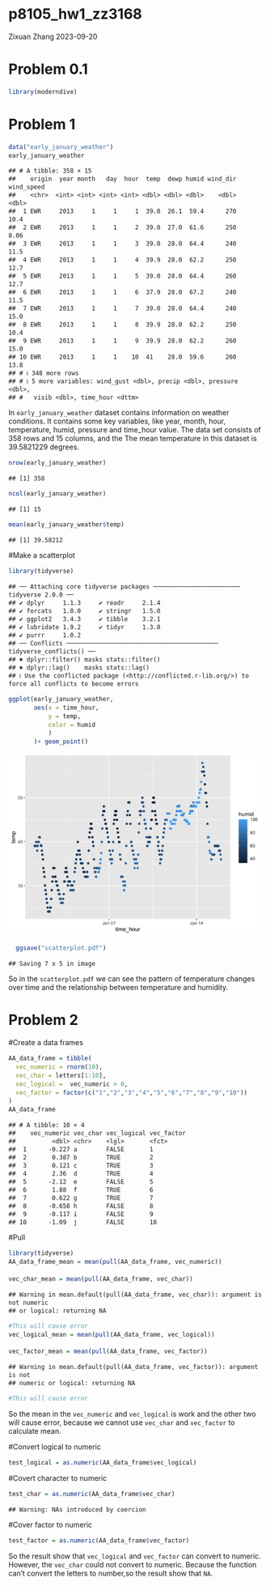 p8105_hw1_zz3168
================
Zixuan Zhang
2023-09-20

# Problem 0.1

``` r
library(moderndive)
```

# Problem 1

``` r
data("early_january_weather")
early_january_weather
```

    ## # A tibble: 358 × 15
    ##    origin  year month   day  hour  temp  dewp humid wind_dir wind_speed
    ##    <chr>  <int> <int> <int> <int> <dbl> <dbl> <dbl>    <dbl>      <dbl>
    ##  1 EWR     2013     1     1     1  39.0  26.1  59.4      270      10.4 
    ##  2 EWR     2013     1     1     2  39.0  27.0  61.6      250       8.06
    ##  3 EWR     2013     1     1     3  39.0  28.0  64.4      240      11.5 
    ##  4 EWR     2013     1     1     4  39.9  28.0  62.2      250      12.7 
    ##  5 EWR     2013     1     1     5  39.0  28.0  64.4      260      12.7 
    ##  6 EWR     2013     1     1     6  37.9  28.0  67.2      240      11.5 
    ##  7 EWR     2013     1     1     7  39.0  28.0  64.4      240      15.0 
    ##  8 EWR     2013     1     1     8  39.9  28.0  62.2      250      10.4 
    ##  9 EWR     2013     1     1     9  39.9  28.0  62.2      260      15.0 
    ## 10 EWR     2013     1     1    10  41    28.0  59.6      260      13.8 
    ## # ℹ 348 more rows
    ## # ℹ 5 more variables: wind_gust <dbl>, precip <dbl>, pressure <dbl>,
    ## #   visib <dbl>, time_hour <dttm>

In `early_january_weather` dataset contains information on weather
conditions. It contains some key variables, like year, month, hour,
temperature, humid, pressure and time_hour value. The data set consists
of 358 rows and 15 columns, and the The mean temperature in this dataset
is 39.5821229 degrees.

``` r
nrow(early_january_weather)
```

    ## [1] 358

``` r
ncol(early_january_weather)
```

    ## [1] 15

``` r
mean(early_january_weather$temp)
```

    ## [1] 39.58212

\#Make a scatterplot

``` r
library(tidyverse)
```

    ## ── Attaching core tidyverse packages ──────────────────────── tidyverse 2.0.0 ──
    ## ✔ dplyr     1.1.3     ✔ readr     2.1.4
    ## ✔ forcats   1.0.0     ✔ stringr   1.5.0
    ## ✔ ggplot2   3.4.3     ✔ tibble    3.2.1
    ## ✔ lubridate 1.9.2     ✔ tidyr     1.3.0
    ## ✔ purrr     1.0.2     
    ## ── Conflicts ────────────────────────────────────────── tidyverse_conflicts() ──
    ## ✖ dplyr::filter() masks stats::filter()
    ## ✖ dplyr::lag()    masks stats::lag()
    ## ℹ Use the conflicted package (<http://conflicted.r-lib.org/>) to force all conflicts to become errors

``` r
ggplot(early_january_weather, 
       aes(x = time_hour,
           y = temp,
           color = humid
           )
       )+ geom_point() 
```

![](p8105_hw1_zz3168_files/figure-gfm/unnamed-chunk-4-1.png)<!-- -->

``` r
  ggsave("scatterplot.pdf")
```

    ## Saving 7 x 5 in image

So in the `scatterplot.pdf` we can see the pattern of temperature
changes over time and the relationship between temperature and humidity.

# Problem 2

\#Create a data frames

``` r
AA_data_frame = tibble(
  vec_numeric = rnorm(10),
  vec_char = letters[1:10],
  vec_logical =  vec_numeric > 0,
  vec_factor = factor(c("1","2","3","4","5","6","7","8","9","10"))
)
AA_data_frame
```

    ## # A tibble: 10 × 4
    ##    vec_numeric vec_char vec_logical vec_factor
    ##          <dbl> <chr>    <lgl>       <fct>     
    ##  1      -0.227 a        FALSE       1         
    ##  2       0.387 b        TRUE        2         
    ##  3       0.121 c        TRUE        3         
    ##  4       2.36  d        TRUE        4         
    ##  5      -2.12  e        FALSE       5         
    ##  6       1.88  f        TRUE        6         
    ##  7       0.622 g        TRUE        7         
    ##  8      -0.658 h        FALSE       8         
    ##  9      -0.117 i        FALSE       9         
    ## 10      -1.09  j        FALSE       10

\#Pull

``` r
library(tidyverse)
AA_data_frame_mean = mean(pull(AA_data_frame, vec_numeric))

vec_char_mean = mean(pull(AA_data_frame, vec_char))
```

    ## Warning in mean.default(pull(AA_data_frame, vec_char)): argument is not numeric
    ## or logical: returning NA

``` r
#This will cause error
vec_logical_mean = mean(pull(AA_data_frame, vec_logical))

vec_factor_mean = mean(pull(AA_data_frame, vec_factor))
```

    ## Warning in mean.default(pull(AA_data_frame, vec_factor)): argument is not
    ## numeric or logical: returning NA

``` r
#This will cause error
```

So the mean in the `vec_numeric` and `vec_logical` is work and the other
two will cause error, because we cannot use `vec_char` and `vec_factor`
to calculate mean.

\#Convert logical to numeric

``` r
test_logical = as.numeric(AA_data_frame$vec_logical)
```

\#Covert character to numeric

``` r
test_char = as.numeric(AA_data_frame$vec_char)
```

    ## Warning: NAs introduced by coercion

\#Cover factor to numeric

``` r
test_factor = as.numeric(AA_data_frame$vec_factor)
```

So the result show that `vec_logical` and `vec_factor` can convert to
numeric. However, the `vec_char` could not convert to numeric. Because
the function can’t convert the letters to number,so the result show that
`NA`.
